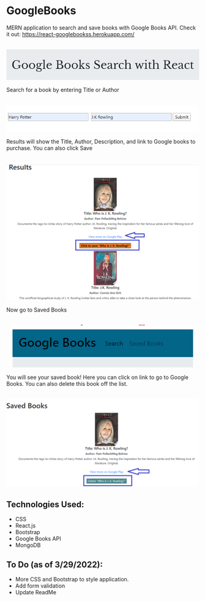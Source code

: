 # GoogleBooks

MERN application to search and save books with Google Books API. Check it out: https://react-googlebookss.herokuapp.com/

<p align ="center"><br><img src="./client/src/images/headerImg.png" width="700px"></p>

Search for a book by entering Title or Author 
<p align ="center"><br><img src="./client/src/images/searchImg.png"></p>

Results will show the Title, Author, Description, and link to Google books to purchase. You can also click Save 
<p align ="center"><br><img src="./client/src/images/resultsImg.png" width="600px"></p>

Now go to Saved Books
<p align ="center"><br><img src="./client/src/images/navImg.png"></p>

You will see your saved book! Here you can click on link to go to Google Books. You can also delete this book off the list.
<p align ="center"><br><img src="./client/src/images/savedImg.png" width="600px"></p>

## Technologies Used:
* CSS
* React.js
* Bootstrap
* Google Books API
* MongoDB 


## To Do (as of 3/29/2022):
* More CSS and Bootstrap to style application. 
* Add form validation 
* Update ReadMe